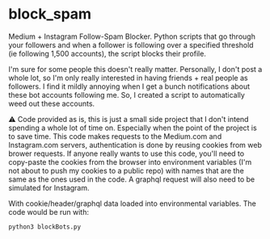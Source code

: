 # block_spam

Medium + Instagram Follow-Spam Blocker. Python scripts that go through your followers and when a follower is following over a specified threshold (ie following 1,500 accounts), the script blocks their profile.

I'm sure for some people this doesn't really matter. Personally, I don't post a whole lot, so I'm only really interested in having friends + real people as followers. I find it mildly annoying when I get a bunch notifications about these bot accounts following me. So, I created a script to automatically weed out these accounts.

⚠️ Code provided as is, this is just a small side project that I don't intend spending a whole lot of time on. Especially when the point of the project is to save time. This code makes requests to the Medium.com and Instagram.com servers, authentication is done by reusing cookies from web brower requests. If anyone really wants to use this code, you'll need to copy-paste the cookies from the browser into environment variables (I'm not about to push my cookies to a public repo) with names that are the same as the ones used in the code. A graphql request will also need to be simulated for Instagram.

With cookie/header/graphql data loaded into environmental variables. The code would be run with:

    python3 blockBots.py
